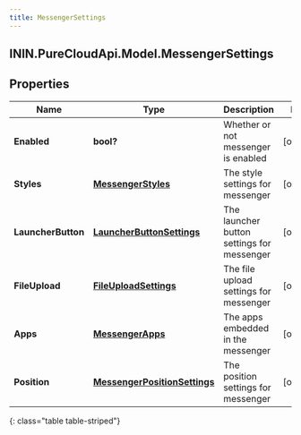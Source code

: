 ```yaml
---
title: MessengerSettings
---
```

## ININ.PureCloudApi.Model.MessengerSettings

## Properties

|Name | Type | Description | Notes|
|------------ | ------------- | ------------- | -------------|
| **Enabled** | **bool?** | Whether or not messenger is enabled | [optional] |
| **Styles** | [**MessengerStyles**](MessengerStyles.html) | The style settings for messenger | [optional] |
| **LauncherButton** | [**LauncherButtonSettings**](LauncherButtonSettings.html) | The launcher button settings for messenger | [optional] |
| **FileUpload** | [**FileUploadSettings**](FileUploadSettings.html) | The file upload settings for messenger | [optional] |
| **Apps** | [**MessengerApps**](MessengerApps.html) | The apps embedded in the messenger | [optional] |
| **Position** | [**MessengerPositionSettings**](MessengerPositionSettings.html) | The position settings for messenger | [optional] |
{: class="table table-striped"}


